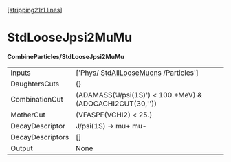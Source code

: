 [[stripping21r1 lines]](./stripping21r1-index)

# StdLooseJpsi2MuMu

**CombineParticles/StdLooseJpsi2MuMu**

|                  |                                                                             |
|------------------|-----------------------------------------------------------------------------|
| Inputs           | ['Phys/ [StdAllLooseMuons](./stripping21r1-stdallloosemuons) /Particles'] |
| DaughtersCuts    | {}                                                                          |
| CombinationCut   | (ADAMASS('J/psi(1S)') \< 100.\*MeV) & (ADOCACHI2CUT(30,''))                 |
| MotherCut        | (VFASPF(VCHI2) \< 25.)                                                      |
| DecayDescriptor  | J/psi(1S) -\> mu+ mu-                                                       |
| DecayDescriptors | []                                                                        |
| Output           | None                                                                        |
